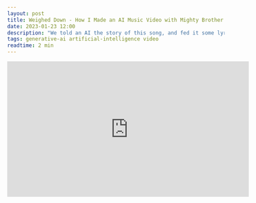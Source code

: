 ```yaml
---
layout: post
title: Weighed Down - How I Made an AI Music Video with Mighty Brother
date: 2023-01-23 12:00
description: "We told an AI the story of this song, and fed it some lyrics, and here is the result."
tags: generative-ai artificial-intelligence video
readtime: 2 min
---
```


<iframe width="560" height="315" src="https://www.youtube.com/embed/QCZtpYYUrpM?si=BxC-XjJeetuqVNe0" title="YouTube video player" frameborder="0" allow="accelerometer; autoplay; clipboard-write; encrypted-media; gyroscope; picture-in-picture; web-share" allowfullscreen></iframe>
